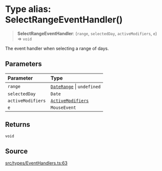 # Type alias: SelectRangeEventHandler()

> **SelectRangeEventHandler**: (`range`, `selectedDay`, `activeModifiers`, `e`) => `void`

The event handler when selecting a range of days.

## Parameters

| Parameter | Type |
| :------ | :------ |
| `range` | [`DateRange`](DateRange.md) \| `undefined` |
| `selectedDay` | `Date` |
| `activeModifiers` | [`ActiveModifiers`](ActiveModifiers.md) |
| `e` | `MouseEvent` |

## Returns

`void`

## Source

[src/types/EventHandlers.ts:63](https://github.com/gpbl/react-day-picker/blob/a604fd23887c832117da414a9c63b1b84efb97d9/src/types/EventHandlers.ts#L63)
